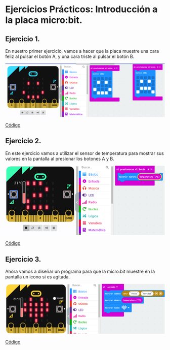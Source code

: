 # Ejercicios Prácticos: Introducción a la placa micro:bit.

## Ejercicio 1.
En nuestro primer ejercicio, vamos a hacer que la placa muestre una cara feliz al pulsar el botón A, y una cara triste al pulsar el botón B.

![image](Modulo1Ejercicio1.png)

[Código](codigoEjer1.hex)

## Ejercicio 2.
En este ejercicio vamos a utilizar el sensor de temperatura para mostrar sus valores en la pantalla al presionar los botones A y B.

![image](Modulo1Ejercicio2.png)

[Código](codigoEjer2.hex)

## Ejercicio 3. 
Ahora vamos a diseñar un programa para que la micro:bit muestre en la pantalla un icono si es agitada.

![image](Modulo1Ejercicio3.png)

[Código](codigoEjer3.hex)
